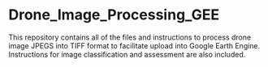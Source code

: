 # Drone_Image_Processing_GEE
This repository contains all of the files and instructions to process drone image JPEGS into TIFF format to facilitate upload into Google Earth Engine. Instructions for image classification and assessment are also included.
